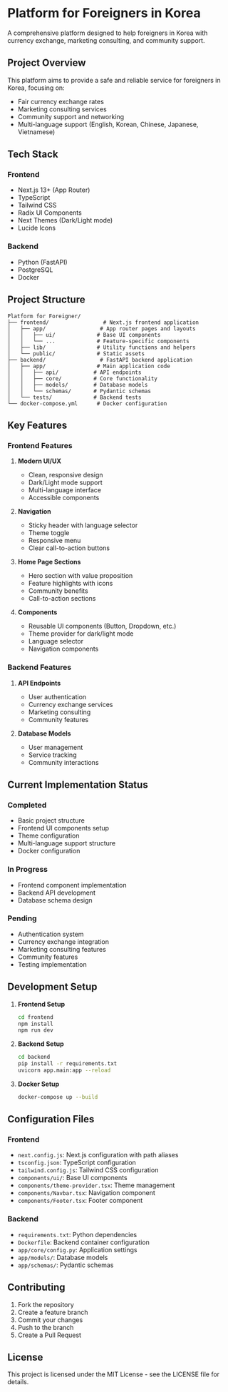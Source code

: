 # Platform for Foreigners in Korea

A comprehensive platform designed to help foreigners in Korea with currency exchange, marketing consulting, and community support.

## Project Overview

This platform aims to provide a safe and reliable service for foreigners in Korea, focusing on:
- Fair currency exchange rates
- Marketing consulting services
- Community support and networking
- Multi-language support (English, Korean, Chinese, Japanese, Vietnamese)

## Tech Stack

### Frontend
- Next.js 13+ (App Router)
- TypeScript
- Tailwind CSS
- Radix UI Components
- Next Themes (Dark/Light mode)
- Lucide Icons

### Backend
- Python (FastAPI)
- PostgreSQL
- Docker

## Project Structure

```
Platform for Foreigner/
├── frontend/                 # Next.js frontend application
│   ├── app/                 # App router pages and layouts
│   │   ├── ui/             # Base UI components
│   │   └── ...             # Feature-specific components
│   ├── lib/                # Utility functions and helpers
│   └── public/             # Static assets
├── backend/                 # FastAPI backend application
│   ├── app/                # Main application code
│   │   ├── api/           # API endpoints
│   │   ├── core/          # Core functionality
│   │   ├── models/        # Database models
│   │   └── schemas/       # Pydantic schemas
│   └── tests/             # Backend tests
└── docker-compose.yml      # Docker configuration
```

## Key Features

### Frontend Features
1. **Modern UI/UX**
   - Clean, responsive design
   - Dark/Light mode support
   - Multi-language interface
   - Accessible components

2. **Navigation**
   - Sticky header with language selector
   - Theme toggle
   - Responsive menu
   - Clear call-to-action buttons

3. **Home Page Sections**
   - Hero section with value proposition
   - Feature highlights with icons
   - Community benefits
   - Call-to-action sections

4. **Components**
   - Reusable UI components (Button, Dropdown, etc.)
   - Theme provider for dark/light mode
   - Language selector
   - Navigation components

### Backend Features
1. **API Endpoints**
   - User authentication
   - Currency exchange services
   - Marketing consulting
   - Community features

2. **Database Models**
   - User management
   - Service tracking
   - Community interactions

## Current Implementation Status

### Completed
- Basic project structure
- Frontend UI components setup
- Theme configuration
- Multi-language support structure
- Docker configuration

### In Progress
- Frontend component implementation
- Backend API development
- Database schema design

### Pending
- Authentication system
- Currency exchange integration
- Marketing consulting features
- Community features
- Testing implementation

## Development Setup

1. **Frontend Setup**
   ```bash
   cd frontend
   npm install
   npm run dev
   ```

2. **Backend Setup**
   ```bash
   cd backend
   pip install -r requirements.txt
   uvicorn app.main:app --reload
   ```

3. **Docker Setup**
   ```bash
   docker-compose up --build
   ```

## Configuration Files

### Frontend
- `next.config.js`: Next.js configuration with path aliases
- `tsconfig.json`: TypeScript configuration
- `tailwind.config.js`: Tailwind CSS configuration
- `components/ui/`: Base UI components
- `components/theme-provider.tsx`: Theme management
- `components/Navbar.tsx`: Navigation component
- `components/Footer.tsx`: Footer component

### Backend
- `requirements.txt`: Python dependencies
- `Dockerfile`: Backend container configuration
- `app/core/config.py`: Application settings
- `app/models/`: Database models
- `app/schemas/`: Pydantic schemas

## Contributing

1. Fork the repository
2. Create a feature branch
3. Commit your changes
4. Push to the branch
5. Create a Pull Request

## License

This project is licensed under the MIT License - see the LICENSE file for details. 